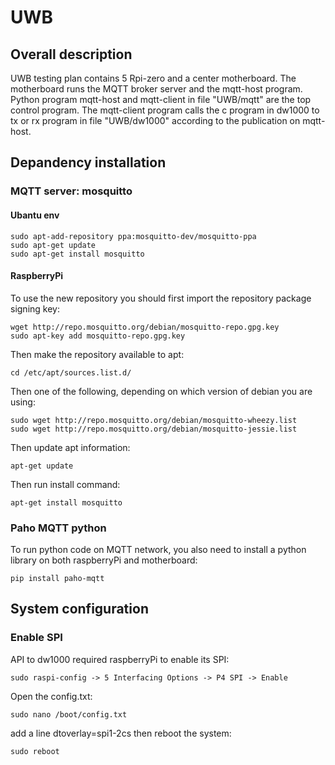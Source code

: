 # UWB
## Overall description
UWB testing plan contains 5 Rpi-zero and a center motherboard. The motherboard runs the MQTT broker server and the mqtt-host program. Python program mqtt-host and mqtt-client in file "UWB/mqtt" are the top control program. The mqtt-client program calls the c program in dw1000 to tx or rx program in file "UWB/dw1000" according to the publication on mqtt-host.

## Depandency installation
### MQTT server: mosquitto
#### Ubantu env

```
sudo apt-add-repository ppa:mosquitto-dev/mosquitto-ppa
sudo apt-get update
sudo apt-get install mosquitto
```

#### RaspberryPi
To use the new repository you should first import the repository package signing key:

```
wget http://repo.mosquitto.org/debian/mosquitto-repo.gpg.key
sudo apt-key add mosquitto-repo.gpg.key
```

Then make the repository available to apt:

```
cd /etc/apt/sources.list.d/
```

Then one of the following, depending on which version of debian you are using:

```
sudo wget http://repo.mosquitto.org/debian/mosquitto-wheezy.list
sudo wget http://repo.mosquitto.org/debian/mosquitto-jessie.list
```

Then update apt information:

```
apt-get update
```

Then run install command:

```
apt-get install mosquitto
```

### Paho MQTT python
To run python code on MQTT network, you also need to install a python library on both raspberryPi and motherboard:

```
pip install paho-mqtt
```

## System configuration
### Enable SPI
API to dw1000 required raspberryPi to enable its SPI:

```
sudo raspi-config -> 5 Interfacing Options -> P4 SPI -> Enable
```

Open the config.txt:

```
sudo nano /boot/config.txt
```

add a line dtoverlay=spi1-2cs
then reboot the system:

```
sudo reboot
```

